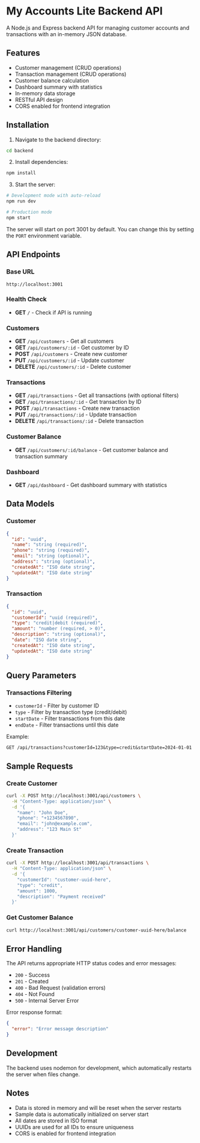 # My Accounts Lite Backend API

A Node.js and Express backend API for managing customer accounts and transactions with an in-memory JSON database.

## Features

- Customer management (CRUD operations)
- Transaction management (CRUD operations)
- Customer balance calculation
- Dashboard summary with statistics
- In-memory data storage
- RESTful API design
- CORS enabled for frontend integration

## Installation

1. Navigate to the backend directory:
```bash
cd backend
```

2. Install dependencies:
```bash
npm install
```

3. Start the server:
```bash
# Development mode with auto-reload
npm run dev

# Production mode
npm start
```

The server will start on port 3001 by default. You can change this by setting the `PORT` environment variable.

## API Endpoints

### Base URL
```
http://localhost:3001
```

### Health Check
- **GET** `/` - Check if API is running

### Customers

- **GET** `/api/customers` - Get all customers
- **GET** `/api/customers/:id` - Get customer by ID
- **POST** `/api/customers` - Create new customer
- **PUT** `/api/customers/:id` - Update customer
- **DELETE** `/api/customers/:id` - Delete customer

### Transactions

- **GET** `/api/transactions` - Get all transactions (with optional filters)
- **GET** `/api/transactions/:id` - Get transaction by ID
- **POST** `/api/transactions` - Create new transaction
- **PUT** `/api/transactions/:id` - Update transaction
- **DELETE** `/api/transactions/:id` - Delete transaction

### Customer Balance

- **GET** `/api/customers/:id/balance` - Get customer balance and transaction summary

### Dashboard

- **GET** `/api/dashboard` - Get dashboard summary with statistics

## Data Models

### Customer
```json
{
  "id": "uuid",
  "name": "string (required)",
  "phone": "string (required)",
  "email": "string (optional)",
  "address": "string (optional)",
  "createdAt": "ISO date string",
  "updatedAt": "ISO date string"
}
```

### Transaction
```json
{
  "id": "uuid",
  "customerId": "uuid (required)",
  "type": "credit|debit (required)",
  "amount": "number (required, > 0)",
  "description": "string (optional)",
  "date": "ISO date string",
  "createdAt": "ISO date string",
  "updatedAt": "ISO date string"
}
```

## Query Parameters

### Transactions Filtering
- `customerId` - Filter by customer ID
- `type` - Filter by transaction type (credit/debit)
- `startDate` - Filter transactions from this date
- `endDate` - Filter transactions until this date

Example:
```
GET /api/transactions?customerId=123&type=credit&startDate=2024-01-01
```

## Sample Requests

### Create Customer
```bash
curl -X POST http://localhost:3001/api/customers \
  -H "Content-Type: application/json" \
  -d '{
    "name": "John Doe",
    "phone": "+1234567890",
    "email": "john@example.com",
    "address": "123 Main St"
  }'
```

### Create Transaction
```bash
curl -X POST http://localhost:3001/api/transactions \
  -H "Content-Type: application/json" \
  -d '{
    "customerId": "customer-uuid-here",
    "type": "credit",
    "amount": 1000,
    "description": "Payment received"
  }'
```

### Get Customer Balance
```bash
curl http://localhost:3001/api/customers/customer-uuid-here/balance
```

## Error Handling

The API returns appropriate HTTP status codes and error messages:

- `200` - Success
- `201` - Created
- `400` - Bad Request (validation errors)
- `404` - Not Found
- `500` - Internal Server Error

Error response format:
```json
{
  "error": "Error message description"
}
```

## Development

The backend uses nodemon for development, which automatically restarts the server when files change.

## Notes

- Data is stored in memory and will be reset when the server restarts
- Sample data is automatically initialized on server start
- All dates are stored in ISO format
- UUIDs are used for all IDs to ensure uniqueness
- CORS is enabled for frontend integration 